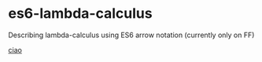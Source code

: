 # es6-lambda-calculus
Describing lambda-calculus using ES6 arrow notation (currently only on FF)


[ciao](doc/church.jpg)



